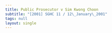 ```yaml
---
title: Public Prosecutor v Sim Kwong Choon
subtitle: "[2001] SGHC 11 / 12\_January\_2001"
tags: null
layout: single
---
```


